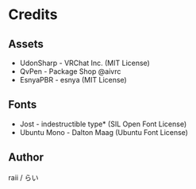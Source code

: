 # Credits

## Assets

* UdonSharp - VRChat Inc. (MIT License)
* QvPen - Package Shop @aivrc
* EsnyaPBR - esnya (MIT License)

## Fonts

* Jost - indestructible type* (SIL Open Font License)
* Ubuntu Mono - Dalton Maag (Ubuntu Font License)

## Author

raii / らい
